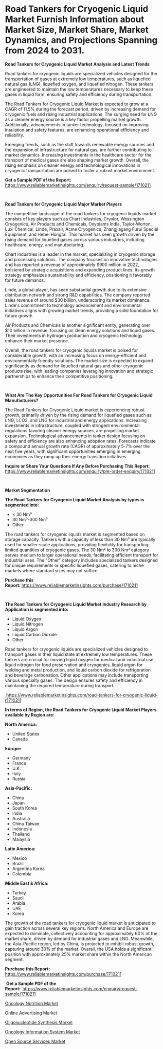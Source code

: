 <p><h1>Road Tankers for Cryogenic Liquid Market Furnish Information about Market Size, Market Share, Market Dynamics, and Projections Spanning from 2024 to 2031.</h1></p><p><strong>Road Tankers for Cryogenic Liquid Market Analysis and Latest Trends</strong></p>
<p><p>Road tankers for cryogenic liquids are specialized vehicles designed for the transportation of gases at extremely low temperatures, such as liquefied natural gas (LNG), liquefied oxygen, and liquefied nitrogen. These tankers are engineered to maintain the low temperatures necessary to keep these gases in liquid form, ensuring safety and efficiency during transportation.</p><p>The Road Tankers for Cryogenic Liquid Market is expected to grow at a CAGR of 11.5% during the forecast period, driven by increasing demand for cryogenic fuels and rising industrial applications. The surging need for LNG as a cleaner energy source is a key factor propelling market growth. Additionally, advancements in tanker technology, focused on improving insulation and safety features, are enhancing operational efficiency and reliability.</p><p>Emerging trends, such as the shift towards renewable energy sources and the expansion of infrastructure for natural gas, are further contributing to market dynamics. Increasing investments in the healthcare sector for the transport of medical gases are also shaping market growth. Overall, the rising emphasis on cleaner energy and technological innovations in cryogenic transportation are poised to foster a robust market environment.</p></p>
<p><strong>Get a Sample PDF of the Report:&nbsp;</strong> <a href="https://www.reliablemarketinsights.com/enquiry/request-sample/1710211?utm_campaign=1772&utm_medium=2&utm_source=Github&utm_content=ia&utm_term=22102024&utm_id=road-tankers-for-cryogenic-liquid">https://www.reliablemarketinsights.com/enquiry/request-sample/1710211</a></p>
<p>&nbsp;</p>
<p><strong>Road Tankers for Cryogenic Liquid Major Market Players</strong></p>
<p><p>The competitive landscape of the road tankers for cryogenic liquids market consists of key players such as Chart Industries, Cryolor, Wessington Cryogenics, Air Products and Chemicals, Oxyplants India, Taylor-Worton, Luxi Chemical, Linde, Praxair, Acme Cryogenics, Zhangjiagang Furui Special Equipment, and Hebei Hongtai. This market has seen growth driven by the rising demand for liquefied gases across various industries, including healthcare, energy, and manufacturing.</p><p>Chart Industries is a leader in the market, specializing in cryogenic storage and processing solutions. The company focuses on innovative technologies and has reported a revenue of approximately $900 million in 2022, bolstered by strategic acquisitions and expanding product lines. Its growth strategy emphasizes sustainability and efficiency, positioning it favorably for future demands.</p><p>Linde, a global player, has seen substantial growth due to its extensive distribution network and strong R&D capabilities. The company reported sales revenue of around $30 billion, underscoring its market dominance. Linde's commitment to technology advancement and environmental initiatives aligns with growing market trends, providing a solid foundation for future growth.</p><p>Air Products and Chemicals is another significant entity, generating over $10 billion in revenue, focusing on clean energy solutions and liquid gases. Their investments in hydrogen production and cryogenic technology enhance their market presence.</p><p>Overall, the road tankers for cryogenic liquids market is poised for considerable growth, with an increasing focus on energy-efficient and environmentally friendly solutions. The market size is expected to expand significantly as demand for liquefied natural gas and other cryogenic products rise, with leading companies leveraging innovation and strategic partnerships to enhance their competitive positioning.</p></p>
<p>&nbsp;</p>
<p><strong>What Are The Key Opportunities For Road Tankers for Cryogenic Liquid Manufacturers?</strong></p>
<p><p>The Road Tankers for Cryogenic Liquid market is experiencing robust growth, primarily driven by the rising demand for liquefied gases such as LNG, LCO2, and LNG for industrial and energy applications. Increasing investments in infrastructure, coupled with stringent environmental regulations favoring cleaner energy sources, are propelling market expansion. Technological advancements in tanker design focusing on safety and efficiency are also enhancing adoption rates. Forecasts indicate a compound annual growth rate (CAGR) of approximately 5-7% over the next five years, with significant opportunities emerging in emerging economies as they ramp up their energy transition initiatives. </p></p>
<p><strong>Inquire or Share Your Questions If Any Before Purchasing This Report:</strong> <a href="https://www.reliablemarketinsights.com/enquiry/pre-order-enquiry/1710211?utm_campaign=1772&utm_medium=2&utm_source=Github&utm_content=ia&utm_term=22102024&utm_id=road-tankers-for-cryogenic-liquid">https://www.reliablemarketinsights.com/enquiry/pre-order-enquiry/1710211</a></p>
<p>&nbsp;</p>
<p><strong>Market Segmentation</strong></p>
<p><strong>The Road Tankers for Cryogenic Liquid Market Analysis by types is segmented into:</strong></p>
<p><ul><li>< 30 Nm³</li><li>30 Nm³-300 Nm³</li><li>Other</li></ul></p>
<p><p>The road tankers for cryogenic liquids market is segmented based on storage capacity. Tankers with a capacity of less than 30 Nm³ are typically used for smaller-scale applications, providing flexibility for transporting limited quantities of cryogenic gases. The 30 Nm³ to 300 Nm³ category serves medium to larger operational needs, facilitating efficient transport for industrial uses. The "Other" category includes specialized tankers designed for unique requirements or specific liquefied gases, catering to niche markets where standard sizes may not suffice.</p></p>
<p><strong>Purchase this Report:&nbsp;</strong><a href="https://www.reliablemarketinsights.com/purchase/1710211?utm_campaign=1772&utm_medium=2&utm_source=Github&utm_content=ia&utm_term=22102024&utm_id=road-tankers-for-cryogenic-liquid">https://www.reliablemarketinsights.com/purchase/1710211</a></p>
<p>&nbsp;</p>
<p><strong>The Road Tankers for Cryogenic Liquid Market Industry Research by Application is segmented into:</strong></p>
<p><ul><li>Liquid Oxygen</li><li>Liquid Nitrogen</li><li>Liquid Argon</li><li>Liquid Carbon Dioxide</li><li>Other</li></ul></p>
<p><p>Road tankers for cryogenic liquids are specialized vehicles designed to transport gases in their liquid state at extremely low temperatures. These tankers are crucial for moving liquid oxygen for medical and industrial use, liquid nitrogen for food preservation and cryogenics, liquid argon for welding and metal production, and liquid carbon dioxide for refrigeration and beverage carbonation. Other applications may include transporting various specialty gases. The design ensures safety and efficiency in maintaining the required temperature during transport.</p></p>
<p><a href="https://www.reliablemarketinsights.com/road-tankers-for-cryogenic-liquid-r1710211?utm_campaign=1772&utm_medium=2&utm_source=Github&utm_content=ia&utm_term=22102024&utm_id=road-tankers-for-cryogenic-liquid">&nbsp;https://www.reliablemarketinsights.com/road-tankers-for-cryogenic-liquid-r1710211</a></p>
<p><strong>In terms of Region, the Road Tankers for Cryogenic Liquid Market Players available by Region are:</strong></p>
<p>
    <p> <strong> North America: </strong>
        <ul>
            <li>United States</li>
            <li>Canada</li>
        </ul>
        </p> 
    <p> <strong> Europe: </strong>
        <ul>
            <li>Germany</li>
            <li>France</li>
            <li>U.K.</li>
            <li>Italy</li>
            <li>Russia</li>
        </ul>
        </p> 
    <p> <strong> Asia-Pacific: </strong>
        <ul>
            <li>China</li>
            <li>Japan</li>
            <li>South Korea</li>
            <li>India</li>
            <li>Australia</li>
            <li>China Taiwan</li>
            <li>Indonesia</li>
            <li>Thailand</li>
            <li>Malaysia</li>
        </ul>
        </p> 
    <p> <strong> Latin America: </strong>
        <ul>
            <li>Mexico</li>
            <li>Brazil</li>
            <li>Argentina Korea</li>
            <li>Colombia</li>
        </ul>
        </p> 
    <p> <strong> Middle East & Africa: </strong>
        <ul>
            <li>Turkey</li>
            <li>Saudi</li>
            <li>Arabia</li>
            <li>UAE</li>
            <li>Korea</li>
        </ul>
    </p>
    </p>
<p><p>The growth of the road tankers for cryogenic liquid market is anticipated to gain traction across several key regions. North America and Europe are expected to dominate, collectively accounting for approximately 60% of the market share, driven by demand for industrial gases and LNG. Meanwhile, the Asia-Pacific region, led by China, is projected to exhibit robust growth, capturing around 30% of the market. Overall, the USA holds a significant position with approximately 25% market share within the North American segment.</p></p>
<p><strong>Purchase this Report: </strong><a href="https://www.reliablemarketinsights.com/purchase/1710211?utm_campaign=1772&utm_medium=2&utm_source=Github&utm_content=ia&utm_term=22102024&utm_id=road-tankers-for-cryogenic-liquid">https://www.reliablemarketinsights.com/purchase/1710211</a></p>
<p>&nbsp;<strong>Get a Sample PDF of the Report:&nbsp;&nbsp;</strong><a href="https://www.reliablemarketinsights.com/enquiry/request-sample/1710211?utm_campaign=1772&utm_medium=2&utm_source=Github&utm_content=ia&utm_term=22102024&utm_id=road-tankers-for-cryogenic-liquid">https://www.reliablemarketinsights.com/enquiry/request-sample/1710211</a></p>
<p><strong></strong></p>
<p><p><a href="https://www.linkedin.com/pulse/oncology-nutrition-market-velocity-44-cagr-trajectory-2024-2031-6cukc?utm_campaign=1772&utm_medium=2&utm_source=Github&utm_content=ia&utm_term=22102024&utm_id=road-tankers-for-cryogenic-liquid">Oncology Nutrition Market</a></p><p><a href="https://www.linkedin.com/pulse/online-advertising-market-global-insights-regional-analysis-depdc?utm_campaign=1772&utm_medium=2&utm_source=Github&utm_content=ia&utm_term=22102024&utm_id=road-tankers-for-cryogenic-liquid">Online Advertising Market</a></p><p><a href="https://www.linkedin.com/pulse/oligonucleotide-synthesis-market-navigating-challenges-unlocking-g4enc?utm_campaign=1772&utm_medium=2&utm_source=Github&utm_content=ia&utm_term=22102024&utm_id=road-tankers-for-cryogenic-liquid">Oligonucleotide Synthesis Market</a></p><p><a href="https://www.linkedin.com/pulse/oncology-information-system-market-industry-trends-forecast-period-ta4ec?utm_campaign=1772&utm_medium=2&utm_source=Github&utm_content=ia&utm_term=22102024&utm_id=road-tankers-for-cryogenic-liquid">Oncology Information System Market</a></p><p><a href="https://www.linkedin.com/pulse/open-source-services-market-size-growth-trends-statistics-vd98c?utm_campaign=1772&utm_medium=2&utm_source=Github&utm_content=ia&utm_term=22102024&utm_id=road-tankers-for-cryogenic-liquid">Open Source Services Market</a></p></p>